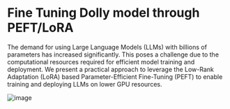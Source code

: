 # Fine Tuning Dolly model through PEFT/LoRA

The demand for using Large Language Models (LLMs) with billions of parameters has increased significantly. This poses a challenge due to the computational resources required for efficient model training and deployment. We present a practical approach to leverage the Low-Rank Adaptation (LoRA) based Parameter-Efficient Fine-Tuning (PEFT) to enable training and deploying LLMs on lower GPU resources. 

![image](https://github.com/yfgit2012/PEFT-Fine-Tuning-LLM/assets/5380211/d4c0aa77-8390-4046-b4a0-08f811fc75fa)



